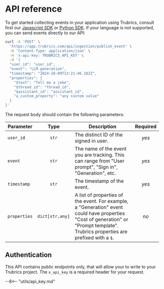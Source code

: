# API reference

To get started collecting events in your application using Trubrics, consult first our [Javascript SDK](../track_events/sdks/javascript.md) or [Python SDK](../track_events/sdks/python.md). If your language is not supported, you can send events directly to our API:

```bash
curl -X 'POST' \
  'https://app.trubrics.com/api/ingestion/publish_event' \
  -H 'Content-Type: application/json' \
  -H 'x-api-key: TRUBRICS_API_KEY' \
  -d '{
  "user_id": "user_id",
  "event": "LLM generation",
  "timestamp": "2024-10-09T13:21:46.182Z",
  "properties": {
    "$text": "Tell me a joke",
    "$thread_id": "thread_id",
    "$assistant_id": "assistant_id",
    "a_custom_property": "any custom value"
  }
}'
```

The request body should contain the following parameters:

<div class="no-wrap-table" markdown>

| **Parameter** | **Type** | **Description** | **Required** |
|---|:---:|---|:---:|
| `user_id` | `str` | The distinct ID of the signed in user. | _yes_ |
| `event` | `str` | The name of the event you are tracking. This can range from "User prompt", "Sign in", "Generation", etc. | _yes_ |
| `timestamp` | `str` | The timestamp of the event. | _yes_ |
| `properties` | `dict[str,any]` | A list of properties of the event. For example, a "Generation" event could have properties "Cost of generation" or "Prompt template". Trubrics properties are prefixed with a `$`. | _no_ |

</div>

## Authentication
This API contains public endpoints only, that will allow your to write to your Trubrics project. The `x_api_key` is a required header for your request.

--8<-- "utils/api_key.md"
